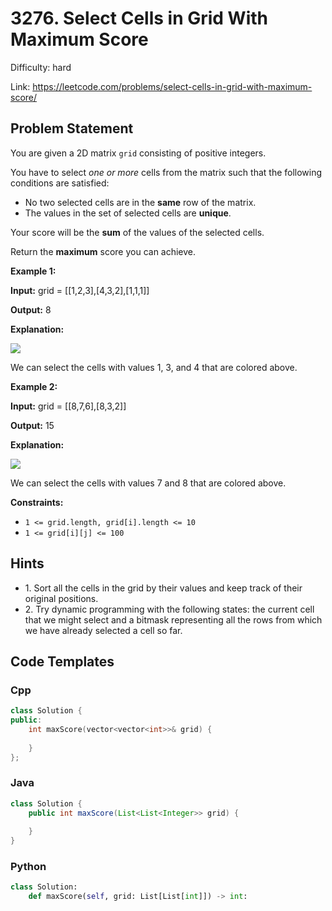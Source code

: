 # 3276. Select Cells in Grid With Maximum Score

Difficulty: hard

Link: https://leetcode.com/problems/select-cells-in-grid-with-maximum-score/

## Problem Statement

You are given a 2D matrix `grid` consisting of positive integers.

You have to select *one or more* cells from the matrix such that the following conditions are satisfied:

* No two selected cells are in the **same** row of the matrix.
* The values in the set of selected cells are **unique**.

Your score will be the **sum** of the values of the selected cells.

Return the **maximum** score you can achieve.

**Example 1:**

**Input:** grid \= \[\[1,2,3],\[4,3,2],\[1,1,1]]

**Output:** 8

**Explanation:**

![](https://assets.leetcode.com/uploads/2024/07/29/grid1drawio.png)

We can select the cells with values 1, 3, and 4 that are colored above.

**Example 2:**

**Input:** grid \= \[\[8,7,6],\[8,3,2]]

**Output:** 15

**Explanation:**

![](https://assets.leetcode.com/uploads/2024/07/29/grid8_8drawio.png)

We can select the cells with values 7 and 8 that are colored above.

**Constraints:**

* `1 <= grid.length, grid[i].length <= 10`
* `1 <= grid[i][j] <= 100`

## Hints

- 1\. Sort all the cells in the grid by their values and keep track of their original positions.
- 2\. Try dynamic programming with the following states: the current cell that we might select and a bitmask representing all the rows from which we have already selected a cell so far.

## Code Templates

### Cpp
```cpp
class Solution {
public:
    int maxScore(vector<vector<int>>& grid) {
        
    }
};
```

### Java
```java
class Solution {
    public int maxScore(List<List<Integer>> grid) {
        
    }
}
```

### Python
```python
class Solution:
    def maxScore(self, grid: List[List[int]]) -> int:
        
```

